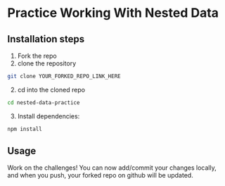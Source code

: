 # Practice Working With Nested Data

## Installation steps
1. Fork the repo
2. clone the repository
```bash
git clone YOUR_FORKED_REPO_LINK_HERE
```
2. cd into the cloned repo
```BASH
cd nested-data-practice
```
3. Install dependencies:
```bash
npm install
```

## Usage
Work on the challenges! You can now add/commit your changes locally, and when you push, your forked repo on github will be updated.
